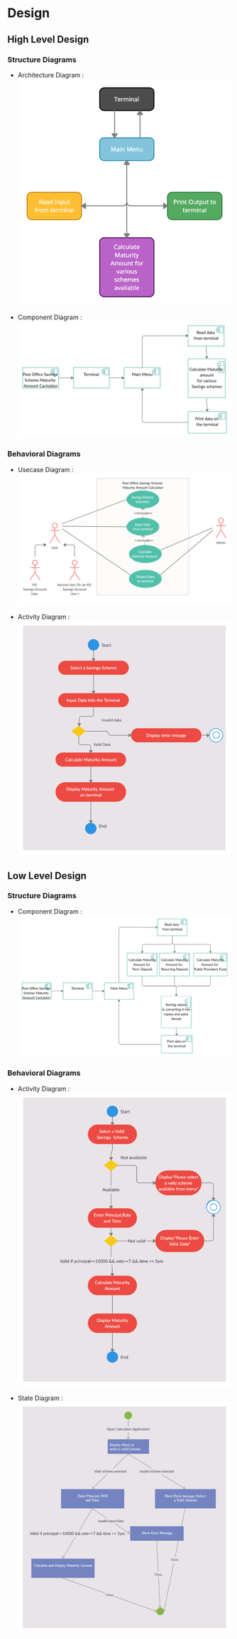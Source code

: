 # Design

## High Level Design 

### Structure Diagrams
* Architecture Diagram :
![Architecture](https://github.com/shubh-77/LnT_Mini_Project/blob/main/2_Design/Architecture.png)

* Component Diagram :
![ComponentDiagram](https://github.com/shubh-77/LnT_Mini_Project/blob/main/2_Design/Component_Diagram.png)

### Behavioral Diagrams
* Usecase Diagram :
![UsecaseDiagram](https://github.com/shubh-77/LnT_Mini_Project/blob/main/2_Design/Use_Case_HL.png)

* Activity Diagram :
![ActivityDiagram](https://github.com/shubh-77/LnT_Mini_Project/blob/main/2_Design/HL_Activity_Diagram.png)



## Low Level Design 


### Structure Diagrams
* Component Diagram :
![ComponentDiagram](https://github.com/shubh-77/LnT_Mini_Project/blob/main/2_Design/ll_component_diagram.png)



### Behavioral Diagrams
* Activity Diagram :
![ActivityDiagram](https://github.com/shubh-77/LnT_Mini_Project/blob/main/2_Design/LL_Activity_Diagram.png)

* State Diagram :
![ActivityDiagram](https://github.com/shubh-77/LnT_Mini_Project/blob/main/2_Design/LL_State_Diagram.png)


